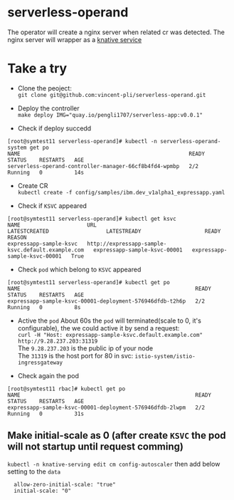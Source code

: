 # serverless-operand
The operator will create a nginx server when related cr was detected. The nginx server will wrapper as a [knative service](https://github.com/knative/serving/blob/main/pkg/apis/serving/v1/service_types.go)

# Take a try
- Clone the peoject:  
`git clone git@github.com:vincent-pli/serverless-operand.git`

- Deploy the controller  
`make deploy IMG="quay.io/pengli1707/serverless-app:v0.0.1"`

- Check if deploy succedd
```
[root@symtest11 serverless-operand]# kubectl -n serverless-operand-system get po
NAME                                                     READY   STATUS    RESTARTS   AGE
serverless-operand-controller-manager-66cf8b4fd4-wpmbp   2/2     Running   0          14s
```

- Create CR  
`kubectl create -f config/samples/ibm.dev_v1alpha1_expressapp.yaml`

- Check if `KSVC` appeared  
```
[root@symtest11 serverless-operand]# kubectl get ksvc
NAME                     URL                                                 LATESTCREATED                  LATESTREADY                    READY   REASON
expressapp-sample-ksvc   http://expressapp-sample-ksvc.default.example.com   expressapp-sample-ksvc-00001   expressapp-sample-ksvc-00001   True
```

- Check `pod` which belong to `KSVC` appeared
```
[root@symtest11 serverless-operand]# kubectl get po
NAME                                                       READY   STATUS    RESTARTS   AGE
expressapp-sample-ksvc-00001-deployment-576946dfdb-t2h6p   2/2     Running   0          8s
```

- Active the `pod`
About 60s the `pod` will terminated(scale to 0, it's configurable), the we could active it by send a request:   
`curl -H "Host: expressapp-sample-ksvc.default.example.com" http://9.28.237.203:31319`    
The `9.28.237.203` is the public ip of your node  
The `31319` is the host port for 80 in svc: `istio-system/istio-ingressgateway` 

- Check again the pod  
```
[root@symtest11 rbac]# kubectl get po
NAME                                                       READY   STATUS    RESTARTS   AGE
expressapp-sample-ksvc-00001-deployment-576946dfdb-2lwpm   2/2     Running   0          31s
```

## Make initial-scale as 0 (after create `KSVC` the pod will not startup until request comming)
`kubectl -n knative-serving edit cm config-autoscaler`
then add below setting to the `data`
```
  allow-zero-initial-scale: "true"
  initial-scale: "0"
```
